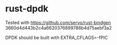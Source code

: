 # rust-dpdk

Tested with https://github.com/servo/rust-bindgen 3660d4d443b2c4a6620376899786b4d75aebf3a2

DPDK should be built with EXTRA_CFLAGS=-fPIC
